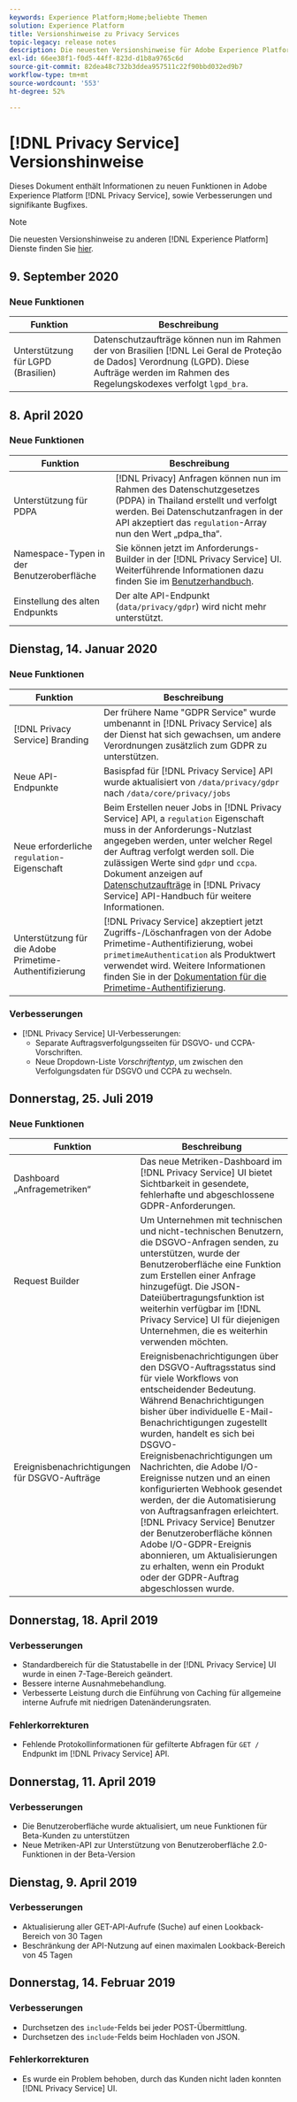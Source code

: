 ```yaml
---
keywords: Experience Platform;Home;beliebte Themen
solution: Experience Platform
title: Versionshinweise zu Privacy Services
topic-legacy: release notes
description: Die neuesten Versionshinweise für Adobe Experience Platform Privacy Service.
exl-id: 66ee38f1-f0d5-44ff-823d-d1b8a9765c6d
source-git-commit: 82dea48c732b3ddea957511c22f90bbd032ed9b7
workflow-type: tm+mt
source-wordcount: '553'
ht-degree: 52%

---
```


# [!DNL Privacy Service] Versionshinweise

Dieses Dokument enthält Informationen zu neuen Funktionen in Adobe Experience Platform [!DNL Privacy Service], sowie Verbesserungen und signifikante Bugfixes.

>[!NOTE]
>
>Die neuesten Versionshinweise zu anderen [!DNL Experience Platform] Dienste finden Sie [hier](../release-notes/latest/latest.md).

## 9. September 2020

### Neue Funktionen

| Funktion | Beschreibung |
| --- | --- |
| Unterstützung für LGPD (Brasilien) | Datenschutzaufträge können nun im Rahmen der von Brasilien [!DNL Lei Geral de Proteção de Dados] Verordnung (LGPD). Diese Aufträge werden im Rahmen des Regelungskodexes verfolgt `lgpd_bra`. |

## 8. April 2020

### Neue Funktionen

| Funktion | Beschreibung |
| --- | --- |
| Unterstützung für PDPA | [!DNL Privacy] Anfragen können nun im Rahmen des Datenschutzgesetzes (PDPA) in Thailand erstellt und verfolgt werden. Bei Datenschutzanfragen in der API akzeptiert das `regulation`-Array nun den Wert „pdpa_tha“. |
| Namespace-Typen in der Benutzeroberfläche | Sie können jetzt im Anforderungs-Builder in der [!DNL Privacy Service] UI. Weiterführende Informationen dazu finden Sie im [Benutzerhandbuch](ui/user-guide.md). |
| Einstellung des alten Endpunkts | Der alte API-Endpunkt (`data/privacy/gdpr`) wird nicht mehr unterstützt. |

## Dienstag, 14. Januar 2020

### Neue Funktionen

| Funktion | Beschreibung |
| --- | --- |
| [!DNL Privacy Service] Branding | Der frühere Name &quot;GDPR Service&quot; wurde umbenannt in [!DNL Privacy Service] als der Dienst hat sich gewachsen, um andere Verordnungen zusätzlich zum GDPR zu unterstützen. |
| Neue API-Endpunkte | Basispfad für [!DNL Privacy Service] API wurde aktualisiert von `/data/privacy/gdpr` nach `/data/core/privacy/jobs` |
| Neue erforderliche `regulation`-Eigenschaft | Beim Erstellen neuer Jobs in [!DNL Privacy Service] API, a `regulation` Eigenschaft muss in der Anforderungs-Nutzlast angegeben werden, unter welcher Regel der Auftrag verfolgt werden soll. Die zulässigen Werte sind `gdpr` und `ccpa`. Dokument anzeigen auf [Datenschutzaufträge](api/privacy-jobs.md) in [!DNL Privacy Service] API-Handbuch für weitere Informationen. |
| Unterstützung für die Adobe Primetime-Authentifizierung | [!DNL Privacy Service] akzeptiert jetzt Zugriffs-/Löschanfragen von der Adobe Primetime-Authentifizierung, wobei `primetimeAuthentication` als Produktwert verwendet wird. Weitere Informationen finden Sie in der [Dokumentation für die Primetime-Authentifizierung](http://tve.helpdocsonline.com/how-to-make-a-privacy-request). |

### Verbesserungen

* [!DNL Privacy Service] UI-Verbesserungen:
   * Separate Auftragsverfolgungsseiten für DSGVO- und CCPA-Vorschriften.
   * Neue Dropdown-Liste *Vorschriftentyp*, um zwischen den Verfolgungsdaten für DSGVO und CCPA zu wechseln.

## Donnerstag, 25. Juli 2019

### Neue Funktionen

| Funktion | Beschreibung |
| --- | --- |
| Dashboard „Anfragemetriken“ | Das neue Metriken-Dashboard im [!DNL Privacy Service] UI bietet Sichtbarkeit in gesendete, fehlerhafte und abgeschlossene GDPR-Anforderungen. |
| Request Builder | Um Unternehmen mit technischen und nicht-technischen Benutzern, die DSGVO-Anfragen senden, zu unterstützen, wurde der Benutzeroberfläche eine Funktion zum Erstellen einer Anfrage hinzugefügt. Die JSON-Dateiübertragungsfunktion ist weiterhin verfügbar im [!DNL Privacy Service] UI für diejenigen Unternehmen, die es weiterhin verwenden möchten. |
| Ereignisbenachrichtigungen für DSGVO-Aufträge | Ereignisbenachrichtigungen über den DSGVO-Auftragsstatus sind für viele Workflows von entscheidender Bedeutung. Während Benachrichtigungen bisher über individuelle E-Mail-Benachrichtigungen zugestellt wurden, handelt es sich bei DSGVO-Ereignisbenachrichtigungen um Nachrichten, die Adobe I/O-Ereignisse nutzen und an einen konfigurierten Webhook gesendet werden, der die Automatisierung von Auftragsanfragen erleichtert. [!DNL Privacy Service] Benutzer der Benutzeroberfläche können Adobe I/O-GDPR-Ereignis abonnieren, um Aktualisierungen zu erhalten, wenn ein Produkt oder der GDPR-Auftrag abgeschlossen wurde. |

## Donnerstag, 18. April 2019

### Verbesserungen

* Standardbereich für die Statustabelle in der [!DNL Privacy Service] UI wurde in einen 7-Tage-Bereich geändert.
* Bessere interne Ausnahmebehandlung.
* Verbesserte Leistung durch die Einführung von Caching für allgemeine interne Aufrufe mit niedrigen Datenänderungsraten.

### Fehlerkorrekturen

* Fehlende Protokollinformationen für gefilterte Abfragen für `GET /` Endpunkt im [!DNL Privacy Service] API.

## Donnerstag, 11. April 2019

### Verbesserungen

* Die Benutzeroberfläche wurde aktualisiert, um neue Funktionen für Beta-Kunden zu unterstützen
* Neue Metriken-API zur Unterstützung von Benutzeroberfläche 2.0-Funktionen in der Beta-Version

## Dienstag, 9. April 2019

### Verbesserungen

* Aktualisierung aller GET-API-Aufrufe (Suche) auf einen Lookback-Bereich von 30 Tagen
* Beschränkung der API-Nutzung auf einen maximalen Lookback-Bereich von 45 Tagen

## Donnerstag, 14. Februar 2019

### Verbesserungen

* Durchsetzen des `include`-Felds bei jeder POST-Übermittlung.
* Durchsetzen des `include`-Felds beim Hochladen von JSON.

### Fehlerkorrekturen

* Es wurde ein Problem behoben, durch das Kunden nicht laden konnten [!DNL Privacy Service] UI.

